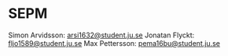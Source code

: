 # SEPM

Simon Arvidsson: arsi1632@student.ju.se
Jonatan Flyckt: fljo1589@student.ju.se
Max Pettersson: pema16bu@student.ju.se
